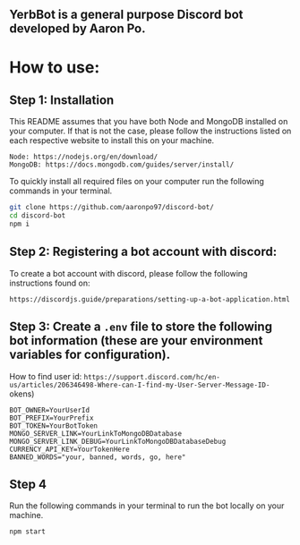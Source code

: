## YerbBot is a general purpose Discord bot developed by Aaron Po.

# How to use:

## Step 1: Installation

This README assumes that you have both Node and MongoDB installed on your computer. If that is not the case, please follow the instructions listed on each respective website to install this on your machine.

```
Node: https://nodejs.org/en/download/
MongoDB: https://docs.mongodb.com/guides/server/install/
```

To quickly install all required files on your computer run the following commands in your terminal.

```bash
git clone https://github.com/aaronpo97/discord-bot/
cd discord-bot
npm i
```

## Step 2: Registering a bot account with discord:

To create a bot account with discord, please follow the following instructions found on:

```
https://discordjs.guide/preparations/setting-up-a-bot-application.html
```

## Step 3: Create a `.env` file to store the following bot information (these are your environment variables for configuration).

How to find user id: `https://support.discord.com/hc/en-us/articles/206346498-Where-can-I-find-my-User-Server-Message-ID-`
okens)

```env
BOT_OWNER=YourUserId
BOT_PREFIX=YourPrefix
BOT_TOKEN=YourBotToken
MONGO_SERVER_LINK=YourLinkToMongoDBDatabase
MONGO_SERVER_LINK_DEBUG=YourLinkToMongoDBDatabaseDebug
CURRENCY_API_KEY=YourTokenHere
BANNED_WORDS="your, banned, words, go, here"
```

## Step 4

Run the following commands in your terminal to run the bot locally on your machine.

```bash
npm start
```
